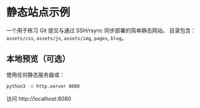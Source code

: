 # 静态站点示例

一个用于练习 Git 提交与通过 SSH/rsync 同步部署的简单静态网站。
目录包含：`assets/css`, `assets/js`, `assets/img`, `pages`, `blog`。

## 本地预览（可选）
使用任何静态服务器或：
```bash
python3 -m http.server 8080
```
访问 http://localhost:8080

